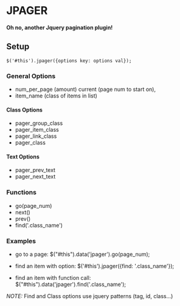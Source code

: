 # JPAGER

**Oh no, another Jquery pagination plugin!**

## Setup

```
$('#this').jpager({options key: options val});
```

### General Options

- num_per_page (amount) current (page num to start on), 
- item_name (class of items in list)

#### Class Options

- pager_group_class 
- pager_item_class
- pager_link_class
- pager_class

#### Text Options

- pager_prev_text
- pager_next_text

### Functions

- go(page_num)
- next()
- prev() 
- find('.class_name')

### Examples

- go to a page: $("#this").data('jpager').go(page_num);

- find an item with option: $('#this').jpager({find: '.class_name'}); 
- find an item with function call: $("#this").data('jpager').find('.class_name'); 

*NOTE:* Find and Class options use jquery patterns (tag, id, class...)

